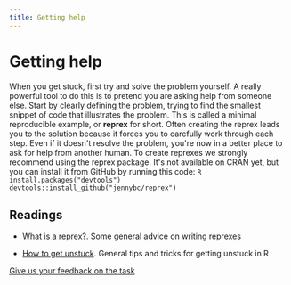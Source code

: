 ```yaml
---
title: Getting help
---
```


<!-- Generated automatically from getting-help.yml. Do not edit by hand -->

# Getting help

When you get stuck, first try and solve the problem yourself. A really powerful
tool to do this is to pretend you are asking help from someone else. Start by
clearly defining the problem, trying to find the smallest snippet of code that
illustrates the problem. This is called a minimal reproducible example, or
__reprex__ for short. Often creating the reprex leads you to the solution
because it forces you to carefully work through each step. Even if it doesn't
resolve the problem, you're now in a better place to ask for help from another
human. To create reprexes we strongly recommend using the reprex package. It's
not available on CRAN yet, but you can install it from GitHub by running this
code: ```R install.packages("devtools")
devtools::install_github("jennybc/reprex") ```

## Readings

  * [What is a reprex?](https://github.com/jennybc/reprex#what-is-a-reprex).
    Some general advice on writing reprexes

  * [How to get unstuck](http://stat545.com/help-general.html).
    General tips and tricks for getting unstuck in R



[Give us your feedback on the task](https://goo.gl/forms/Lpq7Cj9dAUIgchJI2)
